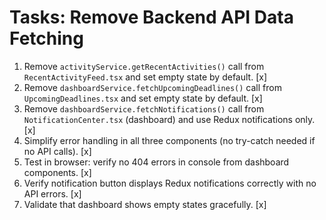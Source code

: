 # Tasks: Remove Backend API Data Fetching

1. Remove `activityService.getRecentActivities()` call from `RecentActivityFeed.tsx` and set empty state by default. [x]
2. Remove `dashboardService.fetchUpcomingDeadlines()` call from `UpcomingDeadlines.tsx` and set empty state by default. [x]
3. Remove `dashboardService.fetchNotifications()` call from `NotificationCenter.tsx` (dashboard) and use Redux notifications only. [x]
4. Simplify error handling in all three components (no try-catch needed if no API calls). [x]
5. Test in browser: verify no 404 errors in console from dashboard components. [x]
6. Verify notification button displays Redux notifications correctly with no API errors. [x]
7. Validate that dashboard shows empty states gracefully. [x]

